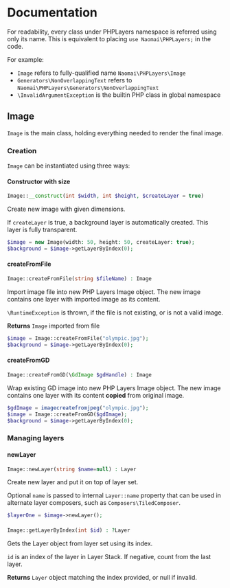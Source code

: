# Documentation
For readability, every class under PHPLayers namespace is referred using only its name. This is equivalent to placing `use Naomai\PHPLayers;` in the code.

For example:

- `Image` refers to fully-qualified name `Naomai\PHPLayers\Image`
- `Generators\NonOverlappingText` refers to `Naomai\PHPLayers\Generators\NonOverlappingText`
- `\InvalidArgumentException` is the builtin PHP class in global namespace

## Image
`Image` is the main class, holding everything needed to render the final image.

### Creation
`Image` can be instantiated using three ways:

#### Constructor with size
```php
Image::__construct(int $width, int $height, $createLayer = true)
```
Create new image with given dimensions.

If `createLayer` is true, a background layer is automatically created. This layer is fully transparent.

```php
$image = new Image(width: 50, height: 50, createLayer: true);
$background = $image->getLayerByIndex(0);
```

#### createFromFile
```php
Image::createFromFile(string $fileName) : Image
```
Import image file into new PHP Layers Image object. The new image contains one layer with imported image as its content.

`\RuntimeException` is thrown, if the file is not existing, or is not a valid image.

**Returns** `Image` imported from file

```php
$image = Image::createFromFile("olympic.jpg");
$background = $image->getLayerByIndex(0);
```

#### createFromGD
```php
Image::createFromGD(\GdImage $gdHandle) : Image
```
Wrap existing GD image into new PHP Layers Image object. The new image contains one layer with 
its content **copied** from original image.

```php
$gdImage = imagecreatefromjpeg("olympic.jpg");
$image = Image::createFromGD($gdImage);
$background = $image->getLayerByIndex(0);
```

### Managing layers
#### newLayer
```php
Image::newLayer(string $name=null) : Layer
```
Create new layer and put it on top of layer set. 

Optional `name` is passed to internal `Layer::name` property that can be used in alternate layer composers, such as `Composers\TiledComposer`.

```php
$layerOne = $image->newLayer();
```

#### 
```php
Image::getLayerByIndex(int $id) : ?Layer
```

Gets the Layer object from layer set using its index.

`id` is an index of the layer in Layer Stack. If negative, count from the last layer.

**Returns** `Layer` object matching the index provided, or null if invalid.